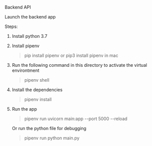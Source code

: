 Backend API

Launch the backend app

Steps:  

1.  Install python 3.7
2.  Install pipenv
    > pip install pipenv or pip3 install pipenv in mac
3.  Run the following command in this directory to activate the virtual environtment
    > pipenv shell  
4.  Install the dependencies
    > pipenv install

5.  Run the app
    > pipenv run uvicorn main:app  --port 5000 --reload

    Or run the python file for debugging  
    > pipenv run python main.py
